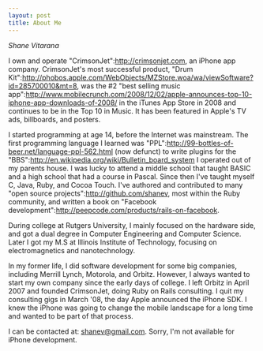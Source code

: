 ```yaml
--- 
layout: post
title: About Me
---
```

*Shane Vitarana*

I own and operate "CrimsonJet":http://crimsonjet.com, an iPhone app company.  CrimsonJet's most successful product, "Drum Kit":http://phobos.apple.com/WebObjects/MZStore.woa/wa/viewSoftware?id=285700010&mt=8, was the #2 "best selling music app":http://www.mobilecrunch.com/2008/12/02/apple-announces-top-10-iphone-app-downloads-of-2008/ in the iTunes App Store in 2008 and continues to be in the Top 10 in Music.  It has been featured in Apple's TV ads, billboards, and posters.

I started programming at age 14, before the Internet was mainstream.  The first programming language I learned was "PPL":http://99-bottles-of-beer.net/language-ppl-562.html (now defunct) to write plugins for the "BBS":http://en.wikipedia.org/wiki/Bulletin_board_system I operated out of my parents house.  I was lucky to attend a middle school that taught BASIC and a high school that had a course in Pascal.  Since then I've taught myself C, Java, Ruby, and Cocoa Touch.  I've authored and contributed to many "open source projects":http://github.com/shanev, most within the Ruby community, and written a book on "Facebook development":http://peepcode.com/products/rails-on-facebook.

During college at Rutgers University, I mainly focused on the hardware side, and got a dual degree in Computer Engineering and Computer Science.  Later I got my M.S at Illinois Institute of Technology, focusing on electromagnetics and nanotechnology.

In my former life, I did software development for some big companies, including Merrill Lynch, Motorola, and Orbitz.  However, I always wanted to start my own company since the early days of college.  I left Orbitz in April 2007 and founded CrimsonJet, doing Ruby on Rails consulting.  I quit my consulting gigs in March '08, the day Apple announced the iPhone SDK.  I knew the iPhone was going to change the mobile landscape for a long time and wanted to be part of that process.

I can be contacted at: shanev@gmail.com.  Sorry, I'm not available for iPhone development.
